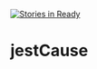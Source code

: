 [![Stories in Ready](https://badge.waffle.io/JestCause/jestCause.png?label=ready&title=Ready)](https://waffle.io/JestCause/jestCause)
# jestCause